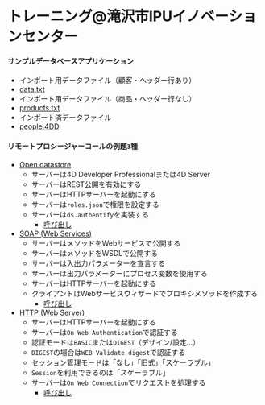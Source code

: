 # トレーニング@滝沢市IPUイノベーションセンター

#### サンプルデータベースアプリケーション

* インポート用データファイル（顧客・ヘッダー行あり）
 * [data.txt](https://github.com/miyako/people/releases/tag/data.txt)
* インポート用データファイル（商品・ヘッダー行なし）
 * [products.txt](https://github.com/miyako/people/releases/tag/products.txt)
* インポート済データファイル
 * [people.4DD](https://github.com/miyako/people/releases/tag/people.4DD) 

#### リモートプロシージャーコールの例題`3`種

* [Open datastore](https://developer.4d.com/docs/ja/API/DataStoreClass/#open-datastore)
  * サーバーは4D Developer Professionalまたは4D Server
  * サーバーはREST公開を有効にする
  * サーバーはHTTPサーバーを起動にする
  * サーバーは`roles.json`で権限を設定する
  * サーバーは`ds.authentify`を実装する
    * [呼び出し](https://github.com/miyako/people/blob/main/remote-people/Project/Sources/Methods/test_ds.4dm)
* [SOAP (Web Services)](https://doc.4d.com/4Dv20R5/4D/20-R5/Web-Services-Server.201-6817265.ja.html)
  * サーバーはメソッドをWebサービスで公開する
  * サーバーはメソッドをWSDLで公開する
  * サーバーは入出力パラメーターを宣言する
  * サーバーは出力パラメーターにプロセス変数を使用する
  * サーバーはHTTPサーバーを起動にする
  * クライアントはWebサービスウィザードでプロキシメソッドを作成する
    * [呼び出し](https://github.com/miyako/people/blob/main/remote-people/Project/Sources/Methods/proxy_findPeople.4dm)
* [HTTP (Web Server)](https://doc.4d.com/4Dv20R5/4D/20-R5/4D-Language-Reference.100-6817247.ja.html)
  * サーバーはHTTPサーバーを起動にする
  * サーバーは`On Web Authentication`で認証する
  * 認証モードは`BASIC`または`DIGEST`（デザイン/設定…）
  * `DIGEST`の場合は`WEB Validate digest`で認証する
  * セッション管理モードは「なし」「旧式」「スケーラブル」
  * `Session`を利用できるのは「スケーラブル」
  * サーバーは`On Web Connection`でリクエストを処理する
    * [呼び出し](https://github.com/miyako/people/blob/main/remote-people/Project/Sources/Methods/test_http.4dm)
